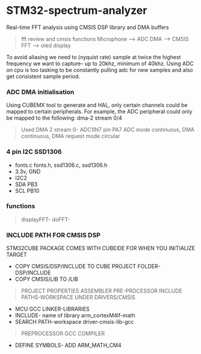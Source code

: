 # STM32-spectrum-analyzer
Real-time FFT analysis using CMSIS DSP library and DMA buffers

> fft review and cmsis functions
Microphone –> ADC DMA –> CMSIS FFT –> oled display

To avoid aliasing we need to (nyquist rate) sample at twice the highest frequency we want to capture- up to 20khz, minimum of 40khz.
Using ADC on cpu is too tasking to be constantly pulling adc for new samples and also get consistent sample period.
### ADC DMA initialisation
Using CUBEMX tool to generate and HAL, only certain channels could be mapped to certain peripherals. 
For example, the ADC peripheral could only be mapped to the following: dma-2 stream 0/4
> Used DMA 2 stream 0- ADC1IN7 pin PA7
> ADC mode continuous, DMA continuous, DMA request mode circular 

### 4 pin I2C SSD1306
- fonts.c fonts.h, ssd1306.c, ssd1306.h
- 3.3v, GND
- I2C2
- SDA PB3
- SCL PB10

### functions
> displayFFT- 
> doFFT- 

### INCLUDE PATH FOR CMSIS DSP
STM32CUBE PACKAGE COMES WITH CUBEIDE FOR WHEN YOU INITIALIZE TARGET
- COPY CMSIS/DSP/INCLUDE TO CUBE PROJECT FOLDER- DSP/INCLUDE
- COPY CMSIS/LIB TO /LIB

>PROJECT PROPERTIES ASSEMBLER PRE-PROCESSOR
INCLUDE PATHS-WORKSPACE UNDER DRIVERS/CMSIS
- MCU GCC LINKER-LIBRARIES
- INCLUDE- name of library arm_cortexM4lf-math
- SEARCH PATH-workspace driver-cmsis-lib-gcc
> PREPROCESSOR GCC COMPILER
- DEFINE SYMBOLS- ADD ARM_MATH_CM4
